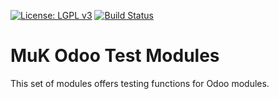 [![License: LGPL v3](https://img.shields.io/badge/License-LGPL%20v3-blue.svg)](https://www.gnu.org/licenses/lgpl-3.0)
[![Build Status](https://travis-ci.org/muk-it/muk_tests.svg?branch=13.0)](https://travis-ci.org/muk-it/muk_tests)

# MuK Odoo Test Modules

This set of modules offers testing functions for Odoo modules.